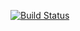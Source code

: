 [![Build Status](https://travis-ci.com/hmlendea/linux-setup-script.svg?branch=master)](https://travis-ci.com/hmlendea/linux-setup-script)
